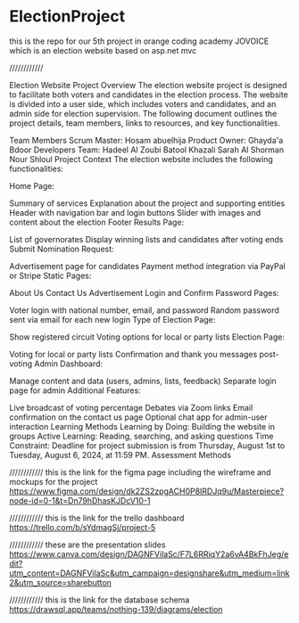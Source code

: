 # ElectionProject

this is the repo for our 5th project in orange coding academy JOVOICE which is an election website based on asp.net mvc

////////////

Election Website Project Overview The election website project is designed to facilitate both voters and candidates in the election process. The website is divided into a user side, which includes voters and candidates, and an admin side for election supervision. The following document outlines the project details, team members, links to resources, and key functionalities.

Team Members Scrum Master: Hosam abuelhija Product Owner: Ghayda'a Bdoor Developers Team: Hadeel Al Zoubi Batool Khazali Sarah Al Shorman Nour Shloul Project Context The election website includes the following functionalities:

Home Page:

Summary of services Explanation about the project and supporting entities Header with navigation bar and login buttons Slider with images and content about the election Footer Results Page:

List of governorates Display winning lists and candidates after voting ends Submit Nomination Request:

Advertisement page for candidates Payment method integration via PayPal or Stripe Static Pages:

About Us Contact Us Advertisement Login and Confirm Password Pages:

Voter login with national number, email, and password Random password sent via email for each new login Type of Election Page:

Show registered circuit Voting options for local or party lists Election Page:

Voting for local or party lists Confirmation and thank you messages post-voting Admin Dashboard:

Manage content and data (users, admins, lists, feedback) Separate login page for admin Additional Features:

Live broadcast of voting percentage Debates via Zoom links Email confirmation on the contact us page Optional chat app for admin-user interaction Learning Methods Learning by Doing: Building the website in groups Active Learning: Reading, searching, and asking questions Time Constraint: Deadline for project submission is from Thursday, August 1st to Tuesday, August 6, 2024, at 11:59 PM. Assessment Methods

//////////// this is the link for the figma page including the wireframe and mockups for the project https://www.figma.com/design/dk2ZS2zpgACH0P8IRDJq9u/Masterpiece?node-id=0-1&t=Dn79hDhasKJDcV10-1

//////////// this is the link for the trello dashboard https://trello.com/b/sYdmagSj/project-5

//////////// these are the presentation slides https://www.canva.com/design/DAGNFVilaSc/F7L6RRiqY2a6vA4BkFhJeg/edit?utm_content=DAGNFVilaSc&utm_campaign=designshare&utm_medium=link2&utm_source=sharebutton

//////////// this is the link for the database schema https://drawsql.app/teams/nothing-139/diagrams/election
